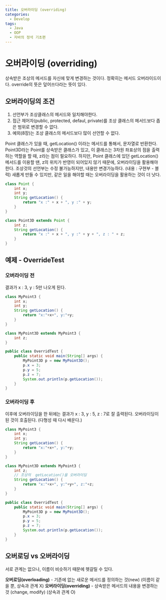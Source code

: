 ```yaml
---
title: 오버라이딩 (overriding)
categories:
  - Develop
tags:
  - Java
  - OOP
  - 자바의 정석 기초편
---
```

# 오버라이딩 (overriding)

상속받은 조상의 메서드를 자신에 맞게 변경하는 것이다. 정확히는 메서드 오버라이드이다.
override의 뜻은 덮어쓰다라는 뜻이 있다.

## 오버라이딩의 조건

1. 선언부가 조상클래스의 메서드와 일치해야한다.
2. 접근 제어자(public, protected, defaul, private)를 조상 클래스의 메서드보다 좁은 범위로 변경할 수 없다.
3. 예외(8장)는 조상 클래스의 메서드보다 많이 선언할 수 없다.

Point 클래스가 있을 때, getLocation() 이라는 메서드를 통해서, 문자열로 반환한다.
Point3D라는 Point를 상속받은 클래스가 있고, 이 클래스는 3차원 좌표상의 점을 출력하는 역할을 할 때, z라는 점이 필요하다.
하지만, Point 클래스에 있던 getLocation() 메서드를 이용할 땐, z의 위치가 반영이 되어있지 않기 때문에, 오버라이딩을 활용해야한다.
조상것의 선언부는 수정 불가능하지만, 내용만 변경가능하다. (내용 : 구현부 - 블럭)
새롭게 만들 수 있지만, 같은 일을 해야할 때는 오버라이딩을 활용하는 것이 더 낫다.

```java
class Point {
    int x;
    int y;
    String getLocation() {
        return "x :" + x + ", y :" + y;
    }
}

class Point3D extends Point {
    int z;
    String getLocation() {
        return "x :" + x + ", y :" + y + ", z : " + z;
    }
}
```

## 예제 - OverrideTest

### 오버라이딩 전

결과가 x : 3, y : 5만 나오게 된다.

```java
class MyPoint3 {
	int x;
	int y;
	String getLocation() {
		return "x:"+x+", y:"+y;
	}
}

class MyPoint3D extends MyPoint3 {
	int z;
}

public class OverridTest {
	public static void main(String[] args) {
		MyPoint3D p = new MyPoint3D();
		p.x = 3;
		p.y = 5;
		p.z = 7;
		System.out.println(p.getLocation());
	}
}

```

### 오버라이딩 후

이후에 오버라이딩을 한 뒤에는 결과가 x : 3, y : 5, z : 7로 잘 출력된다. 오버라이딩이 된 것이 호출된다. (다형성 때 다시 배운다.)

```java
class MyPoint3 {
	int x;
	int y;
	String getLocation() {
		return "x:"+x+", y:"+y;
	}
}

class MyPoint3D extends MyPoint3 {
	int z;
	// 조상의  getLocation()을 오버라이딩
	String getLocation() {
		return "x:"+x+", y:"+y+", z:"+z;
	}
}

public class OverridTest {
	public static void main(String[] args) {
		MyPoint3D p = new MyPoint3D();
		p.x = 3;
		p.y = 5;
		p.z = 7;
		System.out.println(p.getLocation());
	}
}

```

## 오버로딩 vs 오버라이딩

서로 관계는 없으나, 이름이 비슷하기 때문에 헷갈릴 수 있다.

**오버로딩(overloading)** - 기존에 없는 새로운 메서드를 정의하는 것(new) (이름이 같을 뿐, 상속과 관계 X)
**오버라이딩(overriding)** - 상속받은 메서드의 내용을 변경하는 것 (change, modify) (상속과 관계 O)